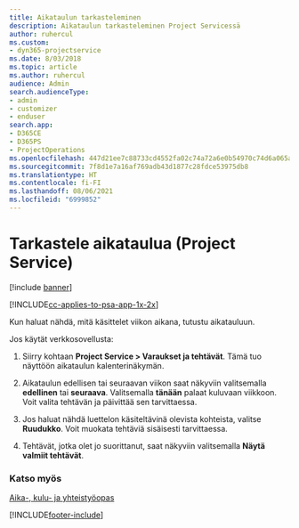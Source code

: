 ```yaml
---
title: Aikataulun tarkasteleminen
description: Aikataulun tarkasteleminen Project Servicessä
author: ruhercul
ms.custom:
- dyn365-projectservice
ms.date: 8/03/2018
ms.topic: article
ms.author: ruhercul
audience: Admin
search.audienceType:
- admin
- customizer
- enduser
search.app:
- D365CE
- D365PS
- ProjectOperations
ms.openlocfilehash: 447d21ee7c88733cd4552fa02c74a72a6e0b54970c74d6a065a9b3fe93bbb266
ms.sourcegitcommit: 7f8d1e7a16af769adb43d1877c28fdce53975db8
ms.translationtype: HT
ms.contentlocale: fi-FI
ms.lasthandoff: 08/06/2021
ms.locfileid: "6999852"
---
```

# <a name="view-your-schedule-project-service"></a>Tarkastele aikataulua (Project Service)

[!include [banner](../includes/psa-now-project-operations.md)]

[!INCLUDE[cc-applies-to-psa-app-1x-2x](../includes/cc-applies-to-psa-app-1x-2x.md)]

Kun haluat nähdä, mitä käsittelet viikon aikana, tutustu aikatauluun.  
  
 Jos käytät verkkosovellusta:  
  
1.  Siirry kohtaan **Project Service > Varaukset ja tehtävät**. Tämä tuo näyttöön aikataulun kalenterinäkymän.  
  
2.  Aikataulun edellisen tai seuraavan viikon saat näkyviin valitsemalla **edellinen** tai **seuraava**. Valitsemalla **tänään** palaat kuluvaan viikkoon. Voit valita tehtävän ja päivittää sen tarvittaessa.  
  
3.  Jos haluat nähdä luettelon käsiteltävinä olevista kohteista, valitse **Ruudukko**. Voit muokata tehtäviä sisäisesti tarvittaessa.  
  
4.  Tehtävät, jotka olet jo suorittanut, saat näkyviin valitsemalla **Näytä valmiit tehtävät**.  
  
### <a name="see-also"></a>Katso myös  
 [Aika-, kulu- ja yhteistyöopas](../psa/time-expense-collaboration-guide.md)


[!INCLUDE[footer-include](../includes/footer-banner.md)]